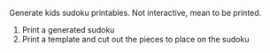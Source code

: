 Generate kids sudoku printables.
Not interactive, mean to be printed.

1. Print a generated sudoku
2. Print a template and cut out the pieces to place on the sudoku
